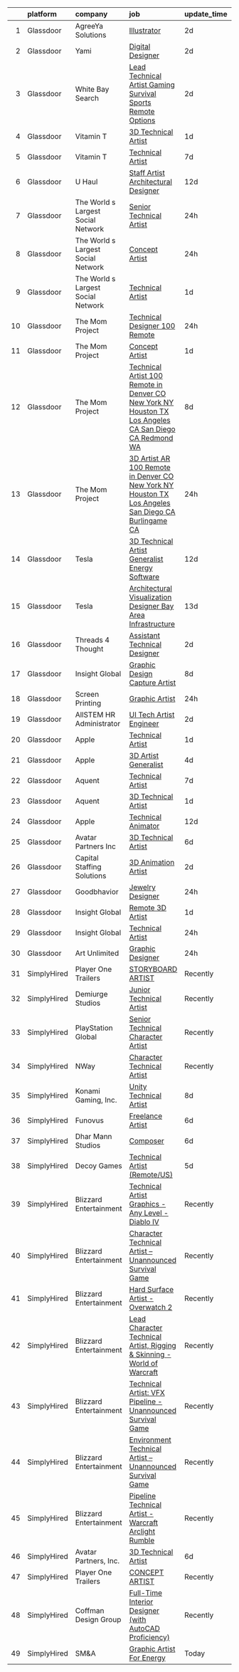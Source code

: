 

|    | platform    | company                            | job                                                                                                                                                                                                                                                                                                                                                                                                                                                                                                                                                                                                                                                                                                                                                                                                                                                                                                                                                                                                                                                                                                                                                                                                                                                                                                                                                                                      | update_time   | location          |
|---:|:------------|:-----------------------------------|:-----------------------------------------------------------------------------------------------------------------------------------------------------------------------------------------------------------------------------------------------------------------------------------------------------------------------------------------------------------------------------------------------------------------------------------------------------------------------------------------------------------------------------------------------------------------------------------------------------------------------------------------------------------------------------------------------------------------------------------------------------------------------------------------------------------------------------------------------------------------------------------------------------------------------------------------------------------------------------------------------------------------------------------------------------------------------------------------------------------------------------------------------------------------------------------------------------------------------------------------------------------------------------------------------------------------------------------------------------------------------------------------|:--------------|:------------------|
|  1 | Glassdoor   | AgreeYa Solutions                  | [Illustrator](https://www.glassdoor.com/partner/jobListing.htm?pos=104&ao=1110586&s=58&guid=00000183ac18bb63b10819b1d68b6f12&src=GD_JOB_AD&t=SR&vt=w&ea=1&cs=1_3e2f64db&cb=1665039645866&jobListingId=1008180878918&cpc=654405A9B1E0A9F5&jrtk=3-0-1gem1hes8klvl801-1gem1hesr284n000-e35b6ecd4d529db1--6NYlbfkN0Dwb_YIohz4zuU9-hizYTxpAJ9-qZQvsILXUPhgrrTAx3rzAG8rbA4JEAvZWnQch_oeOaQN4zGa_Gh8Wpg_rAKKACIV8DowmfGH4eZgSeozMs4befvqSwQzGi5F2RGlzAvbLyYtm95W_UKvqTkmp23CJuexJBGYgI5EKJ6qZwKgGvePfa-7W1TkFLEZNrWy8kg12u47qvhmtSDwpDfTF3lNBzBQ6kYc91kls7YI6-xCkd9DXwriYZrena2EKovom5Sm3hnlPmfCM0glHLs42d8KEJ80zceYLX9SKFoNPNGjETW9EocnJtdT15sX6ueWSleqLqyDePwvnkJ0sg79NC-oEIrBJj8QhrLPzYWOGZIwxMUrQEIYNWaIlSfYP7MVGajleDPEYHOMpZ76INdVPYdc-DAGGrwPo4U7x76iGq6VfwTwtfT2YV9o6CDQiz4kYf2HoWp7itWnaY3PNBhsKTbRC0oCJwU5E-03ohKtOwSl-3y6vM4fUU45KalbX-QXfd8%3D)                                                                                                                                                                                                                                                                                                                                                                                                                                                                                                                                     | 2d            | Remote            |
|  2 | Glassdoor   | Yami                               | [Digital Designer](https://www.glassdoor.com/partner/jobListing.htm?pos=107&ao=1110586&s=58&guid=00000183ac18bb63b10819b1d68b6f12&src=GD_JOB_AD&t=SR&vt=w&ea=1&cs=1_3d6da516&cb=1665039645866&jobListingId=1008181019653&cpc=1D891ED3EFC3904E&jrtk=3-0-1gem1hes8klvl801-1gem1hesr284n000-4b7391dd8006dac6--6NYlbfkN0DsBOlmEAMqZtav1V1WKZO3RUElpafjggtWvxyDQ3xFSmyORkCOQyPRy8brDkQF-0tx-M_FaeGFTi5xPkXA6pP_llQ907OambRdmHN7rVS4lqoHDoH3T9hJpxZ4Yo4p270-LHduIFPvCR90ID65X1Ans2reBfMYIPmQhvUzvYw15zuBBZI0Kx1zAKTlY_5ChHwUdrmWV9ARxiFELLmHYnIyoSD0NaF5IAVFYCaJjjTLQZ8Znt-tapgjZ7X_Zy750QPg_JvVBn8lXMuEF_yLcHTmLtoXtD8cP9qzyqU8jh5ZeRnpScYmdeXTdBA67TLAqAFvTJnFNrToMR7KdV2RliRfeNR-2bLTLvUq5akZNPRSQwWywlZAW9ve_dF8cMWLXDJ6wnaWTSps76OBSdkg6dghIqpFRUaLZv9Nd7Bnke09kM5f0ZXN8i5cUmwuwh8hYWw6xlcK3aei63tjS7U-dcOq9Z_hklb1nePq73jkjoc5WmxrlfID8pZUu_tFlg7iubY%3D)                                                                                                                                                                                                                                                                                                                                                                                                                                                                                                                                | 2d            | Brea, CA          |
|  3 | Glassdoor   | White Bay Search                   | [Lead Technical Artist   Gaming   Survival   Sports   Remote Options](https://www.glassdoor.com/partner/jobListing.htm?pos=122&ao=1110586&s=58&guid=00000183ac18bb63b10819b1d68b6f12&src=GD_JOB_AD&t=SR&vt=w&ea=1&cs=1_5120225b&cb=1665039645868&jobListingId=1008181732891&cpc=3DB599BF2F4828F0&jrtk=3-0-1gem1hes8klvl801-1gem1hesr284n000-e7063ab3979d27dd--6NYlbfkN0C_xWs6sqdHrxrSOipDHXj-HA3J2kLEojd4fIuUjaEXC4bewBTSpRHnFpAMwsjV9eYsoMgIwkh5atmBh4Xvo2DAardgFSK5bxIBaxcp-8H2NNg7SUSeEzxwXldpmZ_2gyS9k6_YMshijUgtLVuyLh3yrtfQVWouZiLJpFJXxaTZNjnZszizAo_kJ-Wm4dBjJFZOL-hVSpv20jT9qnRFLuzkXE8PWz2KtRiE5z60J6ws2I3K1fPE6cK5LhUYw1YtkskCC41F_UeAZGj7TXFTfIFapqtj-R35wnzIakrtu0wKjZXJALyhIQx3qMpIXqoT_uJqk9_8lITEgfNsG1OlFgQOcAx_u3zRXeayb22mhKq6UZfka-npjGhVwdh2FIWbFAgtW2iVirh7sUu4mpBsi8N5_xf56Dtj_UHHXimFDczYwdIEdOL7f4t5m43QdFxtUD4uq8lft64LR12n_I2L9eHKdT4zOWcV1voV1y3iR6vJDjVp3Z_RkDQes9A6kW5T5-SupaE1MoLqd3bAJRt2fWz5tx48OTgRnjK_kRNHwQdp16C_nkB5O1ZSpdKkxGNpQsY%3D)                                                                                                                                                                                                                                                                                                                                                                                                             | 2d            | Los Angeles, CA   |
|  4 | Glassdoor   | Vitamin T                          | [3D Technical Artist](https://www.glassdoor.com/partner/jobListing.htm?pos=124&ao=1110586&s=58&guid=00000183ac18bb63b10819b1d68b6f12&src=GD_JOB_AD&t=SR&vt=w&cs=1_984da8ef&cb=1665039645868&jobListingId=1008183640717&cpc=8795CF9063CD573D&jrtk=3-0-1gem1hes8klvl801-1gem1hesr284n000-57783d62ab5b6ff6--6NYlbfkN0DMrcEu7yrtATojKJA7cEzGQ3FdRGWLh0CZQInL4ECGI6k5tN82kdM0cJmh4vC7GggBRnntlYyAXyPe4kaPAi-ulsnBuDrGwphUn1K38hpOPWGrG4dQbgduVtxkhuLxtyTGFsslBoSukNnguevwTE9GGarFab0LFWmC_a7d9t-q46PopbSUQYBC4Q-W7pGlx3SaPHW0nUUypNaLTJs0HbEJ3rzttp245pIcjBDOrBphxHQBRgTEz4gIhF1I8TWeG2rWW0nWw3-7pQZRqTj2uH5VO5BhhTUGcUzmcLdUeBJfNLZtIbXL7jd5zqsNzQD18J7-MDcBheOL02aL9jwMmsgCDVf4n2UcZ-40vMLRWlWqR0cAmVv1gKlvEKGnqKHqVzpXPMcbhMG65Menfq_nLVBN3GBfM8Kp2KoypAj7oTOerBJ5Kr9hLvLMEOSUP3Pn8EgLqeWKDJfH4tp-OVhC6gOXlXMYDF2jXlY4wrtyBn7FmQ%3D%3D)                                                                                                                                                                                                                                                                                                                                                                                                                                                                                                                                                    | 1d            | San Bruno, CA     |
|  5 | Glassdoor   | Vitamin T                          | [Technical Artist](https://www.glassdoor.com/partner/jobListing.htm?pos=129&ao=1110586&s=58&guid=00000183ac18bb63b10819b1d68b6f12&src=GD_JOB_AD&t=SR&vt=w&cs=1_f3f77567&cb=1665039645868&jobListingId=1008168320813&cpc=9908D8D4413DBB8A&jrtk=3-0-1gem1hes8klvl801-1gem1hesr284n000-77ca5771a1edc12a--6NYlbfkN0DMrcEu7yrtATojKJA7cEzGQ3FdRGWLh0CZQInL4ECGI6k5tN82kdM0OKoro5eXmjp__5qEAl-BC8QJQ6yud4lboCHhETjYd8aLLEgZxMBwI6PfN2POlSYtxy5HNoDYVW8xudeyX1D8tUe49X_XeUoNCC_U4QYsvOdR6M7W-_bKWTdvHx6Dq03CUATC2DiLiLZOzgzgvDsAifTuLDL6uHtlAqoKK5s8KUhU_sBxqfTkJ4Ocs_G1HAV0sG80fdPVBcg0CzSfepsQ5pbozrGh-xsxc16pR_cTJNY8V8-OCn2zcj3pQs16o9UXm_jizQlSsST9vn9EIRLSYIoe8A-7wYJRAGuRfPzFckErwNl9_ov_wxf5xVudYN-DnSHDOLefpvbA49LfUVehWXvLmyW0k0L-Lq1q0tNT0LNfabGmcBZzdMEbMHy0rEE7DRByPgg5KgmPDC_yXLcSMMw-qy8QMmO2fQ3YLXTQjTurbR6farI2RQ%3D%3D)                                                                                                                                                                                                                                                                                                                                                                                                                                                                                                                                                       | 7d            | Remote            |
|  6 | Glassdoor   | U Haul                             | [Staff Artist Architectural Designer](https://www.glassdoor.com/partner/jobListing.htm?pos=110&ao=1110586&s=58&guid=00000183ac18bb63b10819b1d68b6f12&src=GD_JOB_AD&t=SR&vt=w&ea=1&cs=1_dd942d01&cb=1665039645867&jobListingId=1008158422934&cpc=883DC43018083D9A&jrtk=3-0-1gem1hes8klvl801-1gem1hesr284n000-28429ef3067ba079--6NYlbfkN0DdoLzd2nH_jHSLwr2EyTkavNA8xpnfBmQyA5D2SPCveIstByWqgi2KSDKasltwxyfxctkgsP-HOwOdSWhEHutSr9pl1BDh41IUZiravzOsEg4BUKUHZBBfsGybUratl0F9CtrC9DdvGVee0K3CHGdDTLNI56tu9C1qauDIyOB79jeZyTlP80d31ggwwOcbDudQjeCOKx0QGeDJZMWT_htzcnPT7Ma5-GuqPu-XqYWkt5EtfItwTJpbGe2FtruF46cDeKlAVPJ6MHN-lxDSfTTEIGBp34FArqy4wjCZMjBaFk9TYDYw-Dp3Af8Oc5XvkC0MsHCE1_JZkbIJusAUnfFvS96gCFBH6OnReQgY4-xXt3hLnl7kf0nkt1-ni3w_Kz9VChnYAa2bcflefFAos8Ikc8aA-NfzG6F8iRbjYJFo2lXGtSbl_VOmx_Bqn7j8ajN61rug3eX0SIxjeRiMK_AQqQc6x5L7KdE67vm0yL86lpQHCn2hiQxn6MzYy1E4DVgzVQ9Fx9Pruzf_x_B9RXhCax9skKUGvAbOoYqLHQI5uA%3D%3D)                                                                                                                                                                                                                                                                                                                                                                                                                                                               | 12d           | Phoenix, AZ       |
|  7 | Glassdoor   | The World s Largest Social Network | [Senior Technical Artist](https://www.glassdoor.com/partner/jobListing.htm?pos=112&ao=1110586&s=58&guid=00000183ac18bb63b10819b1d68b6f12&src=GD_JOB_AD&t=SR&vt=w&ea=1&cs=1_251feb04&cb=1665039645867&jobListingId=1008187748776&cpc=D2F1DE17EE1F43B9&jrtk=3-0-1gem1hes8klvl801-1gem1hesr284n000-43e75aa6d1b6b42d--6NYlbfkN0DSgjPPcnEdvoK3uuxfISLALE6pB1FR7YSHOr_tSg5_QGIhoz_2VqUepdcKLBLI_zT0DoD7XNjRcko3bzj30v3k29042QoANHLR1FwDaQDcWTpTr5mZoegpiEi5uaMsk9GCFVtl7azjXXSP_dmXIv59qqTbl47iCwoY0lC2yzjtSi3R4iYnk6OPbTBOByDqR8zt4gRElmViKhpkE_eF7DEx8FNDimlBWLrx9NxtNhVssKU5N6WJVQn_weTw7TOs9fTKJjl2kXZIlbfwaM6vfo12P5gO2yQQAn6a-fxFV-e1chkGJr31V7qrHHVJv1_J25pXJk8ILKgZBBpi0_ynsCxjm2tg1SbrqHBz5XPSc-1lisVUbPbvlDECx16tzAWfQ1K7d2wlmyN6s8J-5J5ttIcEqysTRESBqGJWdUu4WFAAZZrhK0icY6dSKc-MwTFqEqkAJNttsYiaoMv27yR_Fj0TUQ1xUraP5LwRS6c-sN5UUVmc6lE4KqqNV1WOV3FV5f2QSI5H6bYRJjwaL0rUoxWOVFe4KyvFaqJO8ffKLQyDLtG9tGjMDgf2uYk5zYagevfmkuTH8zuxWHb14-rfa1Y8JoQyKLK4wVQ-QplRixU4CQ%3D%3D)                                                                                                                                                                                                                                                                                                                                                                                                           | 24h           | Sausalito, CA     |
|  8 | Glassdoor   | The World s Largest Social Network | [Concept Artist](https://www.glassdoor.com/partner/jobListing.htm?pos=118&ao=1110586&s=58&guid=00000183ac18bb63b10819b1d68b6f12&src=GD_JOB_AD&t=SR&vt=w&ea=1&cs=1_fb1cfbf0&cb=1665039645868&jobListingId=1008186340815&cpc=F4EED0218A761C36&jrtk=3-0-1gem1hes8klvl801-1gem1hesr284n000-cc7e55fed0efd7ad--6NYlbfkN0DSgjPPcnEdvoK3uuxfISLALE6pB1FR7YSHOr_tSg5_QGIhoz_2VqUepdcKLBLI_zTEfFToJ3KPwjBQLNJEeyEoRYS8aDC9M1mga6tPoHvjo53jKQVlzXfnckupStHRyNm9gcOotVCOQmHWW1CyZRD4Kz-OXkGsTH6Y94taGGa2lCHkcahcdkMOOk4vvKjZKZiVZzz0_T-WF12hAAEcX_BTb0dPpMqxY1YkdFzZEBUPEv7km0vki6MyPMJduQ1n5vFRUJQIK2FtRksIqGM79h2jmEhSlZLWx7L2dVWBtFr6_p3BgR1jIov6K8laqvVEUgVMV3L2pwFC9UXGPhKBkixJCqDRd1Kf4OEGzidmEnpvm2gqeLqlD4gYqe7xbh8i1rzAfS3HfpgoW8h4FH1bBaibMvcxBwmZU8zeaSONfDP-W3q96g7rtqwiBPplXNYqTqgvXfoN8nLmBW58stW-E1wcVn6DMWMBlpinUijhLEB9ov1xp7M6fqpwTRR_ioyoKcYipw568UUzNLIZelDrSN2WukMoS33ku68gq0Wdx0CGO-NVz0aGRGb-kMuDutzADPq1Hx5rg0UC0xYCUqY9-jNlzjmYIN0iFMFj-mdTri9N5A%3D%3D)                                                                                                                                                                                                                                                                                                                                                                                                                    | 24h           | Burlingame, CA    |
|  9 | Glassdoor   | The World s Largest Social Network | [Technical Artist](https://www.glassdoor.com/partner/jobListing.htm?pos=111&ao=1110586&s=58&guid=00000183ac18bb63b10819b1d68b6f12&src=GD_JOB_AD&t=SR&vt=w&ea=1&cs=1_2837ce9e&cb=1665039645867&jobListingId=1008184893860&cpc=AF770993EC679D41&jrtk=3-0-1gem1hes8klvl801-1gem1hesr284n000-5b2ca4455f97e85e--6NYlbfkN0DSgjPPcnEdvoK3uuxfISLALE6pB1FR7YSHOr_tSg5_QGIhoz_2VqUepdcKLBLI_zQShar7STHCa0fzQNp1hsesfByHCyKTVUkBXt0cE0BRwhexeFFuIYSpLqz7bYaiAfzlrmvkdP3QBEDGWE_JU7ZUD-cfT9NYoHEOi36zyzLD4OxhcndWXUP_2qbT9Vu6cPiKyEFyYg88k6tf1ey9z6VRfMvu-xnoGuO5_shUE5q2MbzsqRDdsSdTdiVb7T8WC7u0zhpt0eTVKfkDa-P4vbYIxeENzyKDHpH21n7pBk7ols3yycPTC6cTi1zofKOMB85T1J9xxAsjC__BEKAU4WHKNCEjlfxUy8omxeNcaMekoGdSBmh-d0ypf1EzUylx99-6SFuLUb4txHA-d9zefvJNovVLNIws0d2U86sfvTjPl1KkPVzNGY-jtP6OrxjMKX0pv926pCMgzFe0isOSYb_uLIcEG3Y3SCa2HIYyEk248pv7oLDhwiMOOT8xIAWC3j5OgEhNe0OAyKQ4udJ58MI6K-fxfS8kmG_rq0vP0Epa9YZv2pJTixOLCyPC4DUvlBXrynsuG3xV0ovqx47HVsQ0Z6Eq-HtAZwLKRW6r0r1I2w%3D%3D)                                                                                                                                                                                                                                                                                                                                                                                                                  | 1d            | Houston, TX       |
| 10 | Glassdoor   | The Mom Project                    | [Technical Designer  100  Remote ](https://www.glassdoor.com/partner/jobListing.htm?pos=115&ao=1110586&s=58&guid=00000183ac18bb63b10819b1d68b6f12&src=GD_JOB_AD&t=SR&vt=w&cs=1_2224d195&cb=1665039645867&jobListingId=1008187455974&cpc=0FE1F5EA2BC84A01&jrtk=3-0-1gem1hes8klvl801-1gem1hesr284n000-2b7a89cb093a293f--6NYlbfkN0BDp_epf89aHDQhKpPegNJQ_ldQpEFZQsM9OcONMGxWx6pU56EKHF58QjVdAUvn2gUzwHzTDZRzbgVCcvYoK4rZSknQAEOKvWvIwhQpXi-Zq3rliI-fHFU4qQsyGov3paMiYE5yvJC2lu2C9AwBYn-oIwpNggQ5AIsK3BwBBrkphW4kkon5aurPaR1knE9O4DtCqcUKpWfZTa6gtqa1sFZmd_qaBLRx7R4mBs45npoLBE-4gZOB2goNFOIXeE0DrvLz-WlHciuoDyypbGN6XYNLLwd37fhkGHUtkZGDModCI6edL1H3yHaTwV4dc1-kxLhpL_-j7yQQx4zncIAleb7vN-4fyxzy78pRFJe0Mj5p9L8qfVQgGOXIaT6TsqTi0QPyONEdv_x212t82FGvT5F4-PmgepHWvkPVN0ddcVxIcaWMt6Y5psguBlfCbYyTthNHogT0fLl2d9c7N1l8oQ3dPbP_GREBk0LYZg49LZC35sPyfMOHGtaSBB1Kbld8XUbunRlA-jC8JYtEXmSXJsGun4NX1bb8YjDjs96VpA5FdPHi49Bp8uABsEa_YlC-Lmn4zDihidTDcgW0XRdGogND)                                                                                                                                                                                                                                                                                                                                                                                                                                   | 24h           | Remote            |
| 11 | Glassdoor   | The Mom Project                    | [Concept Artist](https://www.glassdoor.com/partner/jobListing.htm?pos=125&ao=1110586&s=58&guid=00000183ac18bb63b10819b1d68b6f12&src=GD_JOB_AD&t=SR&vt=w&cs=1_5c5a2f62&cb=1665039645868&jobListingId=1008184715301&cpc=334ABAF5D42DC775&jrtk=3-0-1gem1hes8klvl801-1gem1hesr284n000-17233e568e6bdfcc--6NYlbfkN0BDp_epf89aHDQhKpPegNJQ_ldQpEFZQsM9OcONMGxWx6pU56EKHF58QjVdAUvn2gUGYk7cihXgRAL09swMZPYsAyRqyE257yvYbbx13VuAAtV4yYcG-ioGeqEUik5rn4OKCZcWnmopQqHLZFgsYC5yn8wwLxhJLC5NnTcQGuv0Ll9xNNRUp9s429WtTd_ZRXYkjAk9AcRdx4FDsBfyHZmqhbnsv1ZrRMnlxFa4kdIDl0b4WnuPPNvrFHTQ0STBjDWBJjpRv_LijadoIhu7djxJnS7Y1UMaoAPberplYWRIj4tGWy8DmecfrKkhU9aP__ffrVEXnnVHfuFqvEaV4WCbyFQH8ubsCtmdUvJ0umBeu4KNVqxmHICgGng5Z_DoGxSzt04tVj5w7UVKDrKf8Oh78LWTuN4EkDpDHQldqIg4CVgft_WG-7CE20GV5dB6NTmulvYYLOhpsPji4hKRMt_n4VatcETrTcOl5m1_rluAToAkRxlQ4OigUM4RaxHMxIWEiVDLT7dK5GtygfGgy6ZJXTBVjuDz3_XUPyvBOenD21--Vu7VdToeSskj4orcdfPYZ3mr6N2u1w%3D%3D)                                                                                                                                                                                                                                                                                                                                                                                                                                                         | 1d            | Burlingame, CA    |
| 12 | Glassdoor   | The Mom Project                    | [Technical Artist  100  Remote in Denver  CO  New York  NY  Houston  TX  Los Angeles  CA  San Diego  CA  Redmond  WA ](https://www.glassdoor.com/partner/jobListing.htm?pos=123&ao=1110586&s=58&guid=00000183ac18bb63b10819b1d68b6f12&src=GD_JOB_AD&t=SR&vt=w&cs=1_0c705040&cb=1665039645868&jobListingId=1008166593802&cpc=1CBFC3E34E2A31FF&jrtk=3-0-1gem1hes8klvl801-1gem1hesr284n000-6e8033c65c52bca1--6NYlbfkN0BDp_epf89aHDQhKpPegNJQ_ldQpEFZQsM9OcONMGxWx6pU56EKHF58QjVdAUvn2gXDBOjng6EvAYb4QaaBYmM4bSN2k-k0hJMvvwLe940tQ_2hvo4ZvydRl-32pLvINJ5QREsadtQk7Xg1OJMm_-6eL4oHEiBncfPmp5zoVA1_5_wD5ki2LaIpf9P3rxRCN-ozLeAWxFsZP6FCbVwN5oU9nJP8KX_6dCge93cwzo1ah1Tl_qaiXp8Hbrz6EYevIs1z9cCzoPQf_hmmdcL_9a3HhqHBRVDy7uIaXC1uaJB_xBnwUXQU2LqK9BZn8q6eArCyI0oAn_OfePKi1zZ-B5lOQL0kR1cfsECpVUFCSrCvpPi1W_P_S3c_RcEb1utpKzzTNfjonGlN_crFExxX2I8uyd76fWcIuQ-sWKyFV2hB08PDC8gmg4OWO5nQVStHl9gH-pl9kF7W7tjb2_YONzjz0S-8QztZ7lDw1521GykvN1SCCLcZdvEjTlBNbJ5cSLWsBQnQ9AkBaKzu-qxOAJOkew71qmZkcPLlylc0LNoMQFybihjdqSU12F5TR-ONReTH-Vkj_1CUwFom4gPkJUYx)                                                                                                                                                                                                                                                                                                                                               | 8d            | Denver, CO        |
| 13 | Glassdoor   | The Mom Project                    | [3D Artist   AR  100  Remote in Denver  CO  New York  NY  Houston  TX  Los Angeles  San Diego  CA  Burlingame  CA ](https://www.glassdoor.com/partner/jobListing.htm?pos=116&ao=1110586&s=58&guid=00000183ac18bb63b10819b1d68b6f12&src=GD_JOB_AD&t=SR&vt=w&cs=1_8dc306eb&cb=1665039645867&jobListingId=1008186710597&cpc=AF1E4A3695F490BE&jrtk=3-0-1gem1hes8klvl801-1gem1hesr284n000-5046417aedbb0e0c--6NYlbfkN0BDp_epf89aHDQhKpPegNJQ_ldQpEFZQsM9OcONMGxWx6pU56EKHF58QjVdAUvn2gWsGG9ahS3uGkMuv9gQcL6KyRgno4o3sAt-LZhf9X5c2muq2bQ8R9M6L0wOnF-_KVu5iK_NoV3wNbp05xld3laz9tpdkS3OdhninDe_6lvDAGL-rqR-kBm1fBe6_zllnzjjpFmoD1yoMdsQ2DbQbGHBAICz_rbPEhDjscUYc9bb2AoPFEBlXf8hPhg-RqDOu03KJMDQRKnYVm9dVW50GsKlxcceVAOkIw-JaFIlPQKHjm0A_Uuldb20pVHOmGygGakgiq1L8iYzUL6L4ZVfjHGZ5XBQipLOG0RgL6nzX72HHn2E8QWm9ndqjJXiWXA7zC9dN9jy994Uru3nT4TqMHubbbxwuTxj1e-SFiMLJj1ZSsl5dvvdh7zGM_QbSdLWP3e85EFrDCidRIZ8E-pLET0SVEYNdZBGnW-kLXhyBW1yOaJ67Bm3cFPxB7gW3X9GcvXsYWH4PEoQOFra-9QEGtrx9UhFDcEzwTvUSguWUj7XNPpFlYPOTyPuEiAu2G6qgutAH81c7QQMCZY8kLNjYyJgyQVohLvi-D0%3D)                                                                                                                                                                                                                                                                                                                                    | 24h           | Remote            |
| 14 | Glassdoor   | Tesla                              | [3D Technical Artist   Generalist  Energy Software](https://www.glassdoor.com/partner/jobListing.htm?pos=106&ao=1110586&s=58&guid=00000183ac18bb63b10819b1d68b6f12&src=GD_JOB_AD&t=SR&vt=w&cs=1_8916aa67&cb=1665039645866&jobListingId=1008157897731&cpc=2CAED5C921A5F994&jrtk=3-0-1gem1hes8klvl801-1gem1hesr284n000-526eb1de46a13cfb--6NYlbfkN0BkX03mv_qGbDFMol2YHqLRvzzvm2LmpzMO_FcYL_FtJlnJTzsjtFTdelRG5HbGrIe2PTLamnnGyc0K9IhIzhvtAaA_C3Jn2PnSTYWfi9sxFoDfsz-iPWzSvtbHiGIa1Jep_ls665KD8ZOby9ycty7zaxZQmjF4kAVq6PfQXlakVzDrlvr0r82_1-oFfY5PGryJHV8JyEjmaPdhW87sgdKu3x9-T90pCvapDov4WHKJPvQBE3l5ydKWb0OBTssy50DHmEpKn0Fhi0LNruu_p_Hs3LeINUks91OLoDBOKbDnYHGND47k2GbWGyZWkgjOwZ3BDA3yC9vc_kzR_8BkHoOoP88PYfv7NgO2uqD_VQHGTZhcZwTbtK1gBCrdOv26tclgnaZQy8aowiZ56YFZW1Yj8XBCJsyJykuNmoqJE8U8SY_lJUwdcX4znMlrOmLNqqE7TfcIeJ61-EXIv9107d417oSZaYughFvs4OIxeLJVCNS7lcqj_4Os3TF0B42cfjYLtM5cuNleZMa3ZKBQ9pY9)                                                                                                                                                                                                                                                                                                                                                                                                                                                                                  | 12d           | Palo Alto, CA     |
| 15 | Glassdoor   | Tesla                              | [Architectural Visualization Designer  Bay Area Infrastructure](https://www.glassdoor.com/partner/jobListing.htm?pos=121&ao=1110586&s=58&guid=00000183ac18bb63b10819b1d68b6f12&src=GD_JOB_AD&t=SR&vt=w&cs=1_4fe005d2&cb=1665039645868&jobListingId=1008157424103&cpc=9908D8D4413DBB8A&jrtk=3-0-1gem1hes8klvl801-1gem1hesr284n000-c00e3ce54c079d87--6NYlbfkN0BkX03mv_qGbDFMol2YHqLRvzzvm2LmpzMO_FcYL_FtJlnJTzsjtFTdelRG5HbGrIfKuF7l_SRluDws8697LYRRPx4MMFF7B7pwyjHfCpqmLzDqtWZBv9sBU-l4VTomUZzFVEn3FD13pc01LVCjOXxofHXMT-b-Wgq_cKBdsuUzgtmwNtS5GhHNDtPCIJWP5fxxW8ZHX3cPNZfV95mJZrsUjsKIjfCobBgUs3MVl8KDg12RG55vVGsyRkdyc6mpcDq4s29HPJZ_lQpa4W1C-wrjyZX361ByxJdqIxB1eDx6mCCGPONZEkVdu0ODCqnBRc8JjYcQi_gw3rN-8bXM3WIy4xucEhvul2Bq4ksb8UwOj7rs0EAz74xribOgzQ1xqAavgx5AoVMDK0sbCZxzTALzWiOHaxN6CXIG2TgJpm9cqYSC8g2Y2YGs0raL7715xP92ks2PocZgqfZ_GoNXzsmCpxIH3-oGfTz2kg56gVCXt40zZuRKUUhLgd_GCPgUtk_4IO1X3UqVImJw9lVlZwcwfDvIPGMjXEA%3D)                                                                                                                                                                                                                                                                                                                                                                                                                                                        | 13d           | Fremont, CA       |
| 16 | Glassdoor   | Threads 4 Thought                  | [Assistant Technical Designer](https://www.glassdoor.com/partner/jobListing.htm?pos=108&ao=1110586&s=58&guid=00000183ac18bb63b10819b1d68b6f12&src=GD_JOB_AD&t=SR&vt=w&ea=1&cs=1_6ff655bf&cb=1665039645866&jobListingId=1008181073185&cpc=FD56AAAF1899B499&jrtk=3-0-1gem1hes8klvl801-1gem1hesr284n000-66cfb0cd2a94e85e--6NYlbfkN0CvahHJL5dpwIe5nlYo2UZJB8CTXAEl9vJAxrd3EfdRQXgjh4B9lozu_TTseRakeh3Sj3UNYpP20lKRhCPDrnkQrL45L--LTF4MCXgRVpPeO80nceR--QTLoBI9FvqkC5kf3WpO8VOhS3gLpKsUo7S3A1CC1rwtBFHDI2FswDEbnAWfW-7q-G8p_aukSRyFmAdeVXqr8Od0ATht35GFCaULnSHvHUeKI7Ibxj2NGDuKaPy2uPyxAg5EjdGE_q6nZc2uLG4x1bIBZC7k_uChCGGlD8phyJ5YwjQsbHsQ7AfQpHhMfwK8qa9WUvYZnZvlbFeC7K0T40PyxMIZdcqPL-id0haHyNC0We_63VXfpn5VQzq_lLEeO9PEhNbby8w5E6nmMg9lqDtugk1S3WW4efHV13yxNghO78egRohqUMZcvsUC2l7FOsMnG7JgS_9mgBQJHF1q7hNfggFDoS8gm7jkAxob8VFKG2OJJ4B-qEKddfKwuNRbvFwRY0BonjfxyauSH_in9pt09Z2LU1_ElvG9)                                                                                                                                                                                                                                                                                                                                                                                                                                                                                                  | 2d            | Van Nuys, CA      |
| 17 | Glassdoor   | Insight Global                     | [Graphic Design Capture Artist](https://www.glassdoor.com/partner/jobListing.htm?pos=130&ao=1110586&s=58&guid=00000183ac18bb63b10819b1d68b6f12&src=GD_JOB_AD&t=SR&vt=w&ea=1&cs=1_6fc091c4&cb=1665039645868&jobListingId=1008165579531&cpc=3BA4CE39D5B5DEF5&jrtk=3-0-1gem1hes8klvl801-1gem1hesr284n000-7a86e9afd0e9a655--6NYlbfkN0BKkHZu3wF05EeDimN_p6sYpKCMArvwa95YdH7UpkaBCoSUOkIYlUzf1Pb6Z78DI6MAHITlv1QHEV5C89SsGh7dnC5-_jNo8wc8F0EnkwDE51ZGFRSBSMM8O7NIAJV-YY8aG3l4ONR3GwWPehvG7e8-Qj0ZWQYoschPlvpDiayhKT39cNbHHpBJSJFEj-wfXS6JaE4j9pjGv1CQmRBpHMnNu2OoEKBn42yl0zEGGmH7K72FF7LTaNcHZZ_cN-wDwvsB25AnCAXh0hEzb2xCrpgHtrmBP2hS4tcSPR_NUIvnfupMulHomz9LO4LZZBW5qUOH4hllB9ZkdXRcl9_JaAL0_tW1vd4v8jU5-wJcv3NysLurkW0kU5cLtJb-GZFsJAyU83XMnjqHFL-cAiz9TuMLH6Eq921p-szKNYW2vga0v1XO4yTTZdLByTEZpDQaIlz2YoCx0S_uYNREUKwgqAYOz0oTsgP8lT4fh4elZTkCtv_4dmXrkRjh-j1Neh9Jp2SkX56v4l8xkbnu3RbOpsvu)                                                                                                                                                                                                                                                                                                                                                                                                                                                                                                 | 8d            | Remote            |
| 18 | Glassdoor   | Screen Printing                    | [Graphic Artist](https://www.glassdoor.com/partner/jobListing.htm?pos=102&ao=1110586&s=58&guid=00000183ac18bb63b10819b1d68b6f12&src=GD_JOB_AD&t=SR&vt=w&ea=1&cs=1_1c6cef8e&cb=1665039645865&jobListingId=1008186271276&cpc=783E0929E0928ED3&jrtk=3-0-1gem1hes8klvl801-1gem1hesr284n000-4b3960c393654ba9--6NYlbfkN0C2rdzd7FpWFneL25u1fmegFkDp-kq3ibIK5AtbbJ6TDLEz_Nt1di2EkHTpTN0XoGw4Cc7505CA9YboRHA3dEOrd9TfHbfLammi8k7ZoKxSn8vbxYvo5rexQT-xPtNxP8itwvkW8ty62TTbp1JNSGnPpcvUcFmeA5i-JqLdKZI5Kni-J5yEVO-TKCMD5W_zSJUrqDhyA8GKsdpBEslX8hU0re2KzjcVnfKLwqHzTEfsMzEVi_Xi6YQ2mGpH6PnPWCP8X5KexPBkR9hFpUamzqJvWNvad3Uk-a5qhQOUs7H46fAixzNrItYwPbu178WymYExZ_9mC6p9UyFN7dpYmFVqNBLzSDr30oZT_1s6vpTq44S5nmPcs1jveD4WgFc9KHGQgdV8uiZGpoW69qEHZrZaFY7oCqv2YSyX8umsixP7P0w2EtaH0EtYAlBJkrSZqcgtgpWA8GgmmO3TjLCjCjzrkya90M_2diak4krcKOCzesbhBTgG8XAmzCe971Oe5J0eO69jqbWK0pgs239FHt0r)                                                                                                                                                                                                                                                                                                                                                                                                                                                                                                                | 24h           | Green Bay, WI     |
| 19 | Glassdoor   | AllSTEM   HR Administrator         | [UI Tech Artist Engineer](https://www.glassdoor.com/partner/jobListing.htm?pos=109&ao=1110586&s=58&guid=00000183ac18bb63b10819b1d68b6f12&src=GD_JOB_AD&t=SR&vt=w&ea=1&cs=1_4cdf664c&cb=1665039645866&jobListingId=1008180858249&cpc=71D4EE06E32D485A&jrtk=3-0-1gem1hes8klvl801-1gem1hesr284n000-620147743c7dd2bd--6NYlbfkN0AiZrMnqxUjvkrH1BfCsd59OntStyTxBw0I9DVEtrwMU7oHuTjaKf6QuHiCQ6W6q7m5zj-jKx3R8Aazmb0HplWD1bITnAv-DBCRmJ4JvACF_33bhxLGF2bCqFIa2ZvC9Ce0tsbK09rsM63BAZyjRPVessShNcKNVfwT95Fz3fPXT-HU-oZh4HHwXymnD9K6IYhySu865leX652Qx88CgCY3GWY0YFh5TX-lMZQZawP-tvSXXUiSHwaZW19gSd9gyn78eTnHcguqcQTDF3cD0rr2y_M9l0bDBetWT5UhFLwvWje0wJ79s6k4KDsaia2BFTK8egYXW8Cod_hS9vNrdhy7G2iraWeyMVXTnrq-NRjy1YVj_A9_d_E7pd7WD9HAtUOIpCkd4Ajw7cI40c3jaGMKHCSV2Q4IKMIXLBvbHDuTE_l3W_YMBSwpxFgLLmTwcsguyqJnFrKaEk3hp99Vb2McQ2F3ZHWeWWBlk050EzIuYcbJZD0JfTqwa_jJ6gLbJ5hQLtj6790FafpRxU3BNXhw)                                                                                                                                                                                                                                                                                                                                                                                                                                                                                                       | 2d            | Remote            |
| 20 | Glassdoor   | Apple                              | [Technical Artist](https://www.glassdoor.com/partner/jobListing.htm?pos=103&ao=1110586&s=58&guid=00000183ac18bb63b10819b1d68b6f12&src=GD_JOB_AD&t=SR&vt=w&cs=1_0a63df29&cb=1665039645865&jobListingId=1008185057649&cpc=9908D8D4413DBB8A&jrtk=3-0-1gem1hes8klvl801-1gem1hesr284n000-769b759a8b3d76b3--6NYlbfkN0BvKrLyj5gPmtZO9T8euul8TCxuuKNOtzRJOomxnwSEodTz2Bc-sPZl5OJ9R4TJsNf_j8bAPQRPwzf7hOO15YLr2ASWXe2r8IhtbLVc9P1AOB6UhsYtFdGWoUfT_0sfBvJQHNhoX6M4T4KYExlylBwNO4HFO7IzclFGD5ObLaAP8SFH-sXj1vnWWr7sbxE1wg4t4wGqj9XhDyJf23j2bVhgHdeQEwYcKgn41Ut2ffXmTtksdbRWu80O3IQhqsWCPjw5qkUflr5OvJAnSf2S-mIJgUvK7W_Zb3GvLMdIMVkj-OYKa-0wjeMxypPjmXpK1SRoiwawpPWTvS7ToAQOeEvP-hQoVEAYMGWIJjpYik0FE6Dq3uFz9ZKFmbecA891MMFv0nXi4rQ3JVK4QNm5lagMhjU5kdgwaq7RqKt2nNIxmHEH2uWXrfx6E6I0vAQvoaJGAfKKv3M2yaIQrOPOL_vMzQJsJxR6uvbV1Qs2paGnL8Vqx0kkclPTx5Jl-C3bL08QPlkGdxlK8jc3NtCMm00vs_C0oKMEJRAZLn1yGmFxw4xbWMXRyYdnWvBJJYRJxKODsrc_I2-122IskFLlyaIl5ZVHHHvO5qUZD8iAV0x6UE75NSy75Uq3T_G8OVCxpGKRUxYCA30plgXIq2AlzEjV_nvKQVfMGgOV2VJTdGEzoJRiOBPCB28DUe-fD5yD6dUr1_ZBr1LYJZRW1e8mgYT4FTqda02YBcztmgTr1FUJz4icVmouk3933GvIfglo8cNCJh0nqPRtDgYoAMLtgZFIGYG8qpq6RoUeKU74ypz05w8_u-P5BW__UGd9sUYW5o7DCTOLXYukUMdpY9BpFG64BF2cgiBIzS1ScJF5v2xcAqMaxlnRCRxxHQr1x4s4tB-63uT8Us7wfPGfpGCeSC8K1hcph8B-CScJsMJup3M3QNVhYV2reABor8eKQE1esyjQkVOmvPWfPE88Jl-XWohOucqsrAzh7gAxPezm7toFZgFHs_XrE9pyjMPoUGVntTE%3D)     | 1d            | Culver City, CA   |
| 21 | Glassdoor   | Apple                              | [3D Artist Generalist](https://www.glassdoor.com/partner/jobListing.htm?pos=105&ao=1110586&s=58&guid=00000183ac18bb63b10819b1d68b6f12&src=GD_JOB_AD&t=SR&vt=w&cs=1_3c9beeb0&cb=1665039645866&jobListingId=1008177574331&cpc=3BA4CE39D5B5DEF5&jrtk=3-0-1gem1hes8klvl801-1gem1hesr284n000-503500fdf969d660--6NYlbfkN0BvKrLyj5gPmtZO9T8euul8TCxuuKNOtzRJOomxnwSEodTz2Bc-sPZlt2Zgji_QUXEwu2MxLzGEyWzGzug1i3NeQ4C6SDz2DbqaTZzA19yk9hH-g0uVeze-l3zmJh48NP--VhLNFNP8-XvSoZe8VXphJgkqHlBFrSxOOCRxh5S63SLdrjcbRopL0ADlQhIxrwlUESlQE8FzsidM6Gdl0Z6_zDFOw9t9vmSatyg8Q6-PmLcpBzxPdiR896EPBvWknq8mvDzOg9J2fwX2ACK12yFEFoUXq_JZLmKdqH4xT8nToHezDpwSt6n3sufREsahjALVSmbUAyjvaHXpE_25a9t-MDp2X9Rdtgqd_udKwuNAnHLZTBqJpg-1cl71kcpx8qt8UXiO17IW9viWEVTeh-bM-Zq2HGpF62AC8mAsQPe_nX1jPlPL4TOKpNkNX2hsCFXOac5yW6VE1-O9HLdqumrTHyEzsatdnSw9Q_6xDuWA3KzkZRpF1nJ-7aEGNjxngvaTsPkixgIW3nXTvIm4LEXCSARyQNDCRBnex8VnkOBYF1kDN6uw_T3fGNawtZJUbesCxFj8o2cVVe5XpKYrfZCX8OW0_rOHWig-CYBUDHSvy7WHLnFOCjn7C_RurPaTraqIvkT572RQ-1BBgUGQypVA9-wn2nGEFKXq5hMaG4qpGau9PJv17Os__nhFXZapbJX0eJ9hmbsOj8XudMP_BcCesggIaSMnhXecTNPdr0YG-XRZ-_i1fZhDWoCGIG8BGC97JWak2Itl1QKAwFLFI5m1sXiGFdt05IKUwL8k8h9_P6gOTUwZOtB1kbjuy3KVr4LSr_a65pBp3UP7pq5tInQqjMvij5e4IeoNupw4cJrSOGFhV_VmKTqP-MuuURW9DpzvqgO1ADSZzBqxkCml1JhJRnf5qP2VFYt1fd_Uvrp_mmeJ9dcH9I_YHA8xvUfaJHaZtCCh07bp7iGUt60Tqu5hMhMTvq8U_GeWc7onMVDy6vob0pAAvCjqF1JdWwZvsPE%3D) | 4d            | Cupertino, CA     |
| 22 | Glassdoor   | Aquent                             | [Technical Artist](https://www.glassdoor.com/partner/jobListing.htm?pos=126&ao=1110586&s=58&guid=00000183ac18bb63b10819b1d68b6f12&src=GD_JOB_AD&t=SR&vt=w&cs=1_72445cb2&cb=1665039645868&jobListingId=1008168379792&cpc=9908D8D4413DBB8A&jrtk=3-0-1gem1hes8klvl801-1gem1hesr284n000-c634fac181ca058f--6NYlbfkN0DMrcEu7yrtATojKJA7cEzGQ3FdRGWLh0CZQInL4ECGI9gD0Wolx9R2EDT7B77c2cSXlQKFWAVn7RhwzFWx03F20K4vSzE_tQqpeXWF065QBxqgGBFLZP0i7ZkFYXbZDp69Hx9yUEtmy0fIV1XzS5aQQksoXgQdwhsFyuMOVIfHCGU-7NCNz9dC7m7PRYd80vsO2zIrBferJXcB8fT3HnTxisb0BUqtFxhSSRdgCkG_jASoxFNAJU0O_fg80DKNEKHZVWQU1t2qexPWERt1lVXPM-ish_SnvTCkL9rSRKImpsVk-8i9F9QZKwtsC-Uw5eOz1CxJJfqa9yG8AIELr8Wc7FxP7q_jN0xk3VKRB2gSU8D_74gWrxBBF13N9wG8IlKcWYvQCSD2snkInCBYJbZwmRsFxrWxKZ0-sQGccZnYjsik4z-nZnpoZBepeG93dulHAvP0dPgzE6WpAyFRxaJwcQy3yqu6o8Q%3D)                                                                                                                                                                                                                                                                                                                                                                                                                                                                                                                                                                     | 7d            | Remote            |
| 23 | Glassdoor   | Aquent                             | [3D Technical Artist](https://www.glassdoor.com/partner/jobListing.htm?pos=119&ao=1110586&s=58&guid=00000183ac18bb63b10819b1d68b6f12&src=GD_JOB_AD&t=SR&vt=w&cs=1_50615b76&cb=1665039645867&jobListingId=1008183714098&cpc=B101C867B3EF2D75&jrtk=3-0-1gem1hes8klvl801-1gem1hesr284n000-d8e41e9ab23f102d--6NYlbfkN0DMrcEu7yrtATojKJA7cEzGQ3FdRGWLh0CZQInL4ECGI9gD0Wolx9R2v-Aex0-GK05M2bUTp71PXxAWKBuFfWnF2t9_OKs7M3WfaSdJrQO2kVHbwUqh7knQGYiTNzGqapcpjNQpJi4tLsbc0-kZZH0vXci7AgzQcZJMdXgJEfZzllJufpE-cLr1dJA7Jbx5LM9F4195hPnsreE6_QqEEC5Y_i6efrtrEWecloi8YsFzCUNEEzX-U8LzLhO-wmYKl8oB-u_Xl8PuN8CPHWITgIxFPFkIZsDDicL0_gR9ZDw7gsflW79T3gG9KoSthn-uy1s0qvUv56HGRkpcx3sM7_qr_50wWusT8RGr70lI3KxL-HPtzVUazmeI4SAAjQX6BTCqLZass323nEzPu-OTpS3WsuqiZEeqa_Noll--rkdXPTgMyLFfnnmmeUCFDsUHDFJZiKQMliRuBGEmew2HOeG_)                                                                                                                                                                                                                                                                                                                                                                                                                                                                                                                                                                                | 1d            | San Bruno, CA     |
| 24 | Glassdoor   | Apple                              | [Technical Animator](https://www.glassdoor.com/partner/jobListing.htm?pos=117&ao=1110586&s=58&guid=00000183ac18bb63b10819b1d68b6f12&src=GD_JOB_AD&t=SR&vt=w&cs=1_5c2256fe&cb=1665039645867&jobListingId=1008158072633&cpc=9908D8D4413DBB8A&jrtk=3-0-1gem1hes8klvl801-1gem1hesr284n000-be55038f8aa5dd5e--6NYlbfkN0BvKrLyj5gPmtZO9T8euul8TCxuuKNOtzRJOomxnwSEodTz2Bc-sPZl29JElYHfcoQTWHtxvJun99TxfByIT46dF5J4BsautTkVDozPaDYENpr8lzUPk-6oR0Bol2v153U7Mn8Z7Hvg7bKicvPk-Zzd7Nj3-nde3mT_81GSQgtrFy4OOsmKliHnEytq-jjIx8bxLCYhCUXRfcz1Sa7hxYXFQsfWKXIrAsSnVRhjTJ_DxnmRETQ0tCAPLmxu7WKL5gNzjuzzjlaqQq5UBfHinyL-pRSgHphlqpH_wU84C7Bw9sjOmolbr9nwKQRnsZypy3XQV_HWQRw3qdh2n-EvPYQTLHVCnV2OuZaltl2W13grLVC1Uz9sg8kWMapvPaZ-C2p05kl_ktfm2NEPdUriIST8ddiP9Qr0uoqn3QmLWZ0gL30DG5IrgCiPbBGymgEDAkQ1AsD7xVdXZ9S4wu33GFa1LDxtC5YaubMOoOmiqsmLKCEwg1KWAbK1sQ4Yrz3r16pJ5ujGEJFATirnVEX7mIMS9bm6DuUO3lSezZ0DjWn3KaIX-O7AbEsFnyrJmYHjuPj-EeB4p9ByumwsJkLFEG8BEIDsA_jaClwLMfI4qKZefsxoS0j8JnyQ2B2LTghD44C5QYq19sf5orFSiU1tT2-HyClb_yIbFQkBZp7-svnqpw8DP2koPcyMQ0ShDS5SDYx5hmU9mvhLzZq42iMQLddygTBlseLAa2V2WzpnvyDdieMB-IWCzRJ9QOlnXby9z-aNegDhwApIHb2rV25QLWGtmW6tOBAgawUKS0xoWz6oMJnlwbSkuuhRu5jhAx7C5zPfTTOXIRa5VEQQqIA_6o044j91dpj3e4tmUi9vhcvUlpE-XeUJSQgxoDlRVT-7YANcDOFCAPKSbiPHk00BXzbYmzCPMzmt2YcJLO02JBpmKm2PNacZbwZA4IFEflx--syHUlmnMmV5taEAwgifV0Ic8E1N-ObJxfbaVw_roZoaByHttehKS4iT1SwwleBxAIU%3D)   | 12d           | Culver City, CA   |
| 25 | Glassdoor   | Avatar Partners  Inc               | [3D Technical Artist](https://www.glassdoor.com/partner/jobListing.htm?pos=101&ao=1110586&s=58&guid=00000183ac18bb63b10819b1d68b6f12&src=GD_JOB_AD&t=SR&vt=w&ea=1&cs=1_cf3eb200&cb=1665039645865&jobListingId=1008171536143&cpc=DF7064BA3070673B&jrtk=3-0-1gem1hes8klvl801-1gem1hesr284n000-7061160f823e1f8c--6NYlbfkN0CSE3POay3L6XNXi0aipSscdc1Zs2V3vZI2w3p7sV-WvxBZEt62L7TWduXqtmoNzl7vmt9QySLyqsdgAlDIsDvzMSF0aYv20oEFa5RZWP2jsvuDOR0BT26YoTs6P3iULJ-h1jHulp7KkwjJGwT64mgrIFhyyzVFZLtMa2tNlAdmwsNAq9lcsuZfgXSv4bZnDpYGtwq8baR0BLX-xZRUwjBsphFNW1Mt_8rHOxjJB3l7R_obDEmNB4gIKA2zy2vjE0zWEzizllxA3XtfISysRIGqkC6WskZ32baUds2irUO_sIN-HOokA48CrR2pWzhxPn3_X64twwcPiu4ooSj17YzWAvQ9e80FDaGvByjVW9-S5BPJPIrApnyYYbykGlNVNMinWgFOOrN30nKZtvtmmg1-7wMlMxuqXwyTebIBFYO93YGrw5v5TTb8GAGs8wCXDjInLCJhWd1TV_L002qTqzLS3HZo6p_pOzGUm2xRsi_DKe4FN6Y9Wn37G5UWOGdbQMVkxnpmb_tgBw%3D%3D)                                                                                                                                                                                                                                                                                                                                                                                                                                                                                                               | 6d            | Remote            |
| 26 | Glassdoor   | Capital Staffing Solutions         | [3D Animation Artist](https://www.glassdoor.com/partner/jobListing.htm?pos=128&ao=1110586&s=58&guid=00000183ac18bb63b10819b1d68b6f12&src=GD_JOB_AD&t=SR&vt=w&ea=1&cs=1_bfba3137&cb=1665039645868&jobListingId=1008180359484&cpc=3BA4CE39D5B5DEF5&jrtk=3-0-1gem1hes8klvl801-1gem1hesr284n000-e7870da64323b537--6NYlbfkN0AHXq2vAVwR3IH7wgnTMdWCa3HguypIXx0DFudX-u0zu6XSU0N9gDGCMsnO9yvyAfNDwOXH9hK_12IhCEE5xcmKju9fH2kVjDOl_IPsOwQQoS8h_1caIBlvYYMO9KZXAmgUF21uZKc5-SLs2FH76A-P3X6wRf9_zAmuuOrXilvFh5OfaeKihfV8GVYuXeBqb_xmzNp9H4dFwg_zi-0rsKwL9MyWAq_6ZrP7ezwV6EfD-aLgUJgfYea89lGlQRaiyA2F9HveVaHEZV67zdGkqBy6fqPFpoWkuDpfmTQ2ViDW3gP7mUxCXelMYkLcdjayjm6slJQsdQTv5ZJWi_QQzTT9QT8541qlC5ayqMmK8xfoDRYsv3Sg-Utwz5aw3fviV712wv6YQNkTVeBlc4idhwlenNUvv703nLbUUCQ9jPAqRmiLecjMoUMgl8KxDjjZ0Dc1gAnJtlwArKCOHR88PAWOqilqBFRv-rB7xBJWiuyehmtSnvkUM0XJAh3ifSEM6Yo6PPtZmvHjMg%3D%3D)                                                                                                                                                                                                                                                                                                                                                                                                                                                                                                               | 2d            | New York, NY      |
| 27 | Glassdoor   | Goodbhavior                        | [Jewelry Designer](https://www.glassdoor.com/partner/jobListing.htm?pos=114&ao=1110586&s=58&guid=00000183ac18bb63b10819b1d68b6f12&src=GD_JOB_AD&t=SR&vt=w&ea=1&cs=1_a3c1662a&cb=1665039645867&jobListingId=1008186340510&cpc=6BF42D0955AE9A34&jrtk=3-0-1gem1hes8klvl801-1gem1hesr284n000-c90150f3a9b60c43--6NYlbfkN0DzaDHVbxJ-LJZej0v9fk4K-FwNocoxjQ_zxp68kPBvcgCVjZTj18RgSpE2HSpEzsvtlgzxL6mnMFiHvMPzTzYpTbMDstQdEUv9hGMnDfWB2KIvgTBAhFaI_PHJXFKHGrA0zwgkr-ro1hzYBD-_IiD8D2xOYn_82H9ullaDqrCw22UqVtQ6QRPTbx53Ita9wKj-vlO9qPpC2MacxsbYg5Uxw2LU0NsMpzLAWLNcTaL1Yn6S21VdZP0C2aruOnP6rKclAKp-KGdy6dVmIes2Rb2jOWrWWEcFcC9enSSVziRLMSa5j0B0C5c0bmaMRFGFPOGpTMTICwAjsqFOjtsQN3QyicHxcScEeooyT-8EJPCcISpOaG8qYZ9FarFWgHM-H52NHzP3RbpmkzN4wCqAmzDUQqu4_7vWI4bPhtXN62Zk1s4ux2s9BRaGz521p8uiQJfzwPKRw6FcPwlC9J2V8qSEQivp1z6oTeoQkQ9ebmCgv7OcaJyyF4tkuwsarVdRLPYSjBj2oyfTeg%3D%3D)                                                                                                                                                                                                                                                                                                                                                                                                                                                                                                                  | 24h           | New York, NY      |
| 28 | Glassdoor   | Insight Global                     | [Remote 3D Artist](https://www.glassdoor.com/partner/jobListing.htm?pos=127&ao=1110586&s=58&guid=00000183ac18bb63b10819b1d68b6f12&src=GD_JOB_AD&t=SR&vt=w&cs=1_eb488a28&cb=1665039645868&jobListingId=1008182605840&cpc=3BA4CE39D5B5DEF5&jrtk=3-0-1gem1hes8klvl801-1gem1hesr284n000-0da53dbe4e0acc31--6NYlbfkN0BKkHZu3wF05EeDimN_p6sYpKCMArvwa95YdH7UpkaBCqc7l59ErwqcyE8VoIfttn5_RBWmmYEo4oBMOveeso4D5gmTQkpf_Ej0eK3rWDG73PVYDbgvD1dP6yvxXeusgTRtSYX0_2DlhclHBgHrG6bZip0RTsVJTD0dPng34dHjz3NqRgY7G4B4sPM1oKYLEohidvu5-YUiSIbFiWt1tifmJdO58xaGAHP-lwQfeD7rMdhWK19dNxBkGDmWP8p20_f3gfvl3QGWjdxpT1H5Wm74T4Sib6S-6E7XkQUZ3Xloof6q-UzNaFKVR41SVsSbeWl6tNujCZPNZezQ6UUztK3HWBR7-KOFt-rPuyERj-pMHavtrePY_Fvx01n5J_ejJphKwiHx_bvd_5d9ytwi_UqP86sgBIt-bnGeOR44nx62b-DkhER551649REiaPDuCLh5_BiVLulcqUzb0bvM8Pok7PEJhyBGLeeDfKsdeUBMKiOGHm2DLQLO)                                                                                                                                                                                                                                                                                                                                                                                                                                                                                                                                                   | 1d            | Burlingame, CA    |
| 29 | Glassdoor   | Insight Global                     | [Technical Artist](https://www.glassdoor.com/partner/jobListing.htm?pos=120&ao=1110586&s=58&guid=00000183ac18bb63b10819b1d68b6f12&src=GD_JOB_AD&t=SR&vt=w&cs=1_be633282&cb=1665039645867&jobListingId=1008187156942&cpc=AC285F3A3ECA6BB0&jrtk=3-0-1gem1hes8klvl801-1gem1hesr284n000-58ae165802432f9e--6NYlbfkN0BKkHZu3wF05EeDimN_p6sYpKCMArvwa95YdH7UpkaBCqc7l59ErwqcyE8VoIfttn5DgIx-Q0rqsd42Vgb5_V77ABVyrhG7TAJd1uA4vfkXmxU-usPiVY7_8bsjLvTSy_a2wZW9hfmWyLff8g7tHbUg7ojR2qpUcxU3H4h1bSEFD4Ig1gMlrjOyhm0O8KuHEwEI-c3HkyifcDJIwiAol0NROq_MqMZ51LjiuRppeN5M8IQxvMT_3nIynwWNIdzlBDGn8KDl5LQVayDu-vKSwz1WcHwap4bRcQ7VB2rBVdUNtYxF4JNXjO8Yi7xVV_WpVz6xfJ3sqa3JcdHFvkgdd0qg0-9NWr3MbVxnm7CmHOzDGnEBmW_BOSfSHAxxXfM6mv0tMgBckTbOTLLvJ4Tp34MS0tggatMoMGyO8JPJu8TtScAkOfmuRNS3D-k6jf5JrAbVmm8LjvclEqwj5x42jpCfGKWqQAamGIzUs0UhtlaT2qJFYXhnnEjY)                                                                                                                                                                                                                                                                                                                                                                                                                                                                                                                                                   | 24h           | Redmond, WA       |
| 30 | Glassdoor   | Art Unlimited                      | [Graphic Designer](https://www.glassdoor.com/partner/jobListing.htm?pos=113&ao=1110586&s=58&guid=00000183ac18bb63b10819b1d68b6f12&src=GD_JOB_AD&t=SR&vt=w&ea=1&cs=1_375faeec&cb=1665039645867&jobListingId=1008186687685&cpc=AC285F3A3ECA6BB0&jrtk=3-0-1gem1hes8klvl801-1gem1hesr284n000-d2c44a57c089912b--6NYlbfkN0DMonQiP4ylgxRG1cWWp-R4c9ElhB5YseLzlDCtgqpvq4utwUMJewGE9174opICJKXv8HjUZphqeTYbv3Y-mzayL13jwDk_EBwsdGopcJ1vIcfIXe3a-RZ1_iI0mQkF0QPuRtxSL_AAdnvx-R2UwujN2w6oCXQnTWdulCRck21U7mQHzZJKyPXgy7G0ISSqnMYzilALpB-gFDX_Nhs5nGD-yOgndd6HzEistGes9ev-CHiqBAanHDZ97GpyJERCnDWxuhGzpHCj4IfEgwkLbtaM2Ge3TLIcSSicUAF30VvH-eFXtHoMdsxkqTTaJQkwQf08tEnANexJBe0h-mEUeqKHsi_diBR7sWfjNadzJDQrQIdS11-3WAu_tT1AVwm0M3wLJT_8sGVB3Kg-pKyFfUypIU93-5Akki6MhztjDolhlvojZigy1a3t2rXLJ3NKTL35V3kWyT4ywhkqTztasXaToDa9aFRdIji4vZjzWtRhy8rkj6GyJOf76U4RxGo-_Ps%3D)                                                                                                                                                                                                                                                                                                                                                                                                                                                                                                                                | 24h           | Remote            |
| 31 | SimplyHired | Player One Trailers                | [STORYBOARD ARTIST](https://www.simplyhired.com/job/WsM3HESh11erc7gbrwmB9wOuLc4G8EpuzkIDIBZRmQv2tJ5MIdyzZQ?q=technical+artist)                                                                                                                                                                                                                                                                                                                                                                                                                                                                                                                                                                                                                                                                                                                                                                                                                                                                                                                                                                                                                                                                                                                                                                                                                                                           | Recently      | Bellingham, WA    |
| 32 | SimplyHired | Demiurge Studios                   | [Junior Technical Artist](https://www.simplyhired.com/job/BzBezTRyo6rss__o3gNwYdjWpq5ofY1dDQNMKaQHbA08u4JXrL0pew?q=technical+artist)                                                                                                                                                                                                                                                                                                                                                                                                                                                                                                                                                                                                                                                                                                                                                                                                                                                                                                                                                                                                                                                                                                                                                                                                                                                     | Recently      | Remote            |
| 33 | SimplyHired | PlayStation Global                 | [Senior Technical Character Artist](https://www.simplyhired.com/job/6IXFG_kCvQr0r4LU8z66bdR13I6mMNv--tRzLplyRqbRyxvAWQ0SMQ?q=technical+artist)                                                                                                                                                                                                                                                                                                                                                                                                                                                                                                                                                                                                                                                                                                                                                                                                                                                                                                                                                                                                                                                                                                                                                                                                                                           | Recently      | Bend, OR          |
| 34 | SimplyHired | NWay                               | [Character Technical Artist](https://www.simplyhired.com/job/19YLAC4AG7CTQ-tjaqtZ7rZf9SV_rnsy-a7APDQp4FS_OFhEpz80Eg?q=technical+artist)                                                                                                                                                                                                                                                                                                                                                                                                                                                                                                                                                                                                                                                                                                                                                                                                                                                                                                                                                                                                                                                                                                                                                                                                                                                  | Recently      | San Francisco, CA |
| 35 | SimplyHired | Konami Gaming, Inc.                | [Unity Technical Artist](https://www.simplyhired.com/job/WMGJeO9Q4tIMcAs6hBXqPVtb-G_WcukOEyexvCF8kPhd1efXdePJrg?q=technical+artist)                                                                                                                                                                                                                                                                                                                                                                                                                                                                                                                                                                                                                                                                                                                                                                                                                                                                                                                                                                                                                                                                                                                                                                                                                                                      | 8d            | Las Vegas, NV     |
| 36 | SimplyHired | Funovus                            | [Freelance Artist](https://www.simplyhired.com/job/wucjFvZG2JRNmwrYnLbwDVT3_DRVHLxMd8BzmWlUbytgTfm8cythdg?q=technical+artist)                                                                                                                                                                                                                                                                                                                                                                                                                                                                                                                                                                                                                                                                                                                                                                                                                                                                                                                                                                                                                                                                                                                                                                                                                                                            | 6d            | Remote            |
| 37 | SimplyHired | Dhar Mann Studios                  | [Composer](https://www.simplyhired.com/job/p0OSdKjidpTsmKzkL2dCH1pm4K8VRERGeSvvsSHrSXuvxng0QwVeDw?q=technical+artist)                                                                                                                                                                                                                                                                                                                                                                                                                                                                                                                                                                                                                                                                                                                                                                                                                                                                                                                                                                                                                                                                                                                                                                                                                                                                    | 6d            | Burbank, CA       |
| 38 | SimplyHired | Decoy Games                        | [Technical Artist (Remote/US)](https://www.simplyhired.com/job/KqBT5m_ZbW6sFnm4_htmBWl7lfpcdQTjkRhJczX8DQCOkNB-TcUlYg?q=technical+artist)                                                                                                                                                                                                                                                                                                                                                                                                                                                                                                                                                                                                                                                                                                                                                                                                                                                                                                                                                                                                                                                                                                                                                                                                                                                | 5d            | Boston, MA        |
| 39 | SimplyHired | Blizzard Entertainment             | [Technical Artist Graphics - Any Level - Diablo IV](https://www.simplyhired.com/job/0JKV9p2nVJiiJcMZC5GWGisdxWahrkkLJT-WgoRhguE9EaW_vPWqyw?q=technical+artist)                                                                                                                                                                                                                                                                                                                                                                                                                                                                                                                                                                                                                                                                                                                                                                                                                                                                                                                                                                                                                                                                                                                                                                                                                           | Recently      | Irvine, CA        |
| 40 | SimplyHired | Blizzard Entertainment             | [Character Technical Artist – Unannounced Survival Game](https://www.simplyhired.com/job/gC7ObN1tR-o3mWvRd_ZGyFSDOl9vU9V3acW7kSM3qrUnILMVY_OdwQ?q=technical+artist)                                                                                                                                                                                                                                                                                                                                                                                                                                                                                                                                                                                                                                                                                                                                                                                                                                                                                                                                                                                                                                                                                                                                                                                                                      | Recently      | Irvine, CA        |
| 41 | SimplyHired | Blizzard Entertainment             | [Hard Surface Artist - Overwatch 2](https://www.simplyhired.com/job/6UbuxcizWm0FGl0VWvCtYyHq-2-jjcWZ_YsxRvD4XaS9M8_zOx_FMA?q=technical+artist)                                                                                                                                                                                                                                                                                                                                                                                                                                                                                                                                                                                                                                                                                                                                                                                                                                                                                                                                                                                                                                                                                                                                                                                                                                           | Recently      | Irvine, CA        |
| 42 | SimplyHired | Blizzard Entertainment             | [Lead Character Technical Artist, Rigging & Skinning - World of Warcraft](https://www.simplyhired.com/job/_NoKj0AqzKrqKzPt4iWWs1m1wamXXcSM53BHKqe5nbV8p8OzA6S7rg?q=technical+artist)                                                                                                                                                                                                                                                                                                                                                                                                                                                                                                                                                                                                                                                                                                                                                                                                                                                                                                                                                                                                                                                                                                                                                                                                     | Recently      | Austin, TX        |
| 43 | SimplyHired | Blizzard Entertainment             | [Technical Artist: VFX Pipeline - Unannounced Survival Game](https://www.simplyhired.com/job/LjBYXeLA-0AxbmaC_Dh8JjcU3tj0mP9A7-gFBd5X7Pw0qOUAh1F8tg?q=technical+artist)                                                                                                                                                                                                                                                                                                                                                                                                                                                                                                                                                                                                                                                                                                                                                                                                                                                                                                                                                                                                                                                                                                                                                                                                                  | Recently      | Irvine, CA        |
| 44 | SimplyHired | Blizzard Entertainment             | [Environment Technical Artist – Unannounced Survival Game](https://www.simplyhired.com/job/A4CvEjbpnhiKLYWpN5grfrHalMHyBzm07D-R3qRgbCwKDdTDhzWqOA?q=technical+artist)                                                                                                                                                                                                                                                                                                                                                                                                                                                                                                                                                                                                                                                                                                                                                                                                                                                                                                                                                                                                                                                                                                                                                                                                                    | Recently      | Irvine, CA        |
| 45 | SimplyHired | Blizzard Entertainment             | [Pipeline Technical Artist - Warcraft Arclight Rumble](https://www.simplyhired.com/job/zvZ0g3W7YM-S1r1Gklb65jsViDiphOKA6Wm7VgGgj8cYQYAk1UeFeg?q=technical+artist)                                                                                                                                                                                                                                                                                                                                                                                                                                                                                                                                                                                                                                                                                                                                                                                                                                                                                                                                                                                                                                                                                                                                                                                                                        | Recently      | Irvine, CA        |
| 46 | SimplyHired | Avatar Partners, Inc.              | [3D Technical Artist](https://www.simplyhired.com/job/1Z0qqDL-Mh7PLjetIbzRpTyKUfXLb6hgHzxekxVQdVre6ta67Bh97w?q=technical+artist)                                                                                                                                                                                                                                                                                                                                                                                                                                                                                                                                                                                                                                                                                                                                                                                                                                                                                                                                                                                                                                                                                                                                                                                                                                                         | 6d            | Remote            |
| 47 | SimplyHired | Player One Trailers                | [CONCEPT ARTIST](https://www.simplyhired.com/job/NHSymmraphyw8uHdSkV5Et_VVAdt0q4UIaYh_zD91KukT2nlM8P-Uw?q=technical+artist)                                                                                                                                                                                                                                                                                                                                                                                                                                                                                                                                                                                                                                                                                                                                                                                                                                                                                                                                                                                                                                                                                                                                                                                                                                                              | Recently      | Bellingham, WA    |
| 48 | SimplyHired | Coffman Design Group               | [Full-Time Interior Designer (with AutoCAD Proficiency)](https://www.simplyhired.com/job/Xx7hJsbn6OIObeoohRD70Y4VdH0y_sC279UDSdlsem1MGWNh8Uj_rg?q=technical+artist)                                                                                                                                                                                                                                                                                                                                                                                                                                                                                                                                                                                                                                                                                                                                                                                                                                                                                                                                                                                                                                                                                                                                                                                                                      | Recently      | Naples, FL        |
| 49 | SimplyHired | SM&A                               | [Graphic Artist For Energy](https://www.simplyhired.com/job/YvrSHq27mKlgQOqdtLW8bqnx9F550f5oLEUCoox9B1JQshlVaXDt_w?q=technical+artist)                                                                                                                                                                                                                                                                                                                                                                                                                                                                                                                                                                                                                                                                                                                                                                                                                                                                                                                                                                                                                                                                                                                                                                                                                                                   | Today         | Remote            |